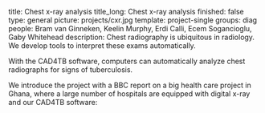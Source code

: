 title: Chest x-ray analysis
title_long: Chest x-ray analysis
finished: false
type: general
picture: projects/cxr.jpg
template: project-single
groups: diag
people: Bram van Ginneken, Keelin Murphy, Erdi Calli, Ecem Sogancioglu, Gaby Whitehead
description: Chest radiography is ubiquitous in radiology. We develop tools to interpret these exams automatically.

With the CAD4TB software, computers can automatically analyze chest radiographs for signs of tuberculosis.

We introduce the project with a BBC report on a big health care project in Ghana, where a large number of hospitals are equipped with digital x-ray and our CAD4TB software:
